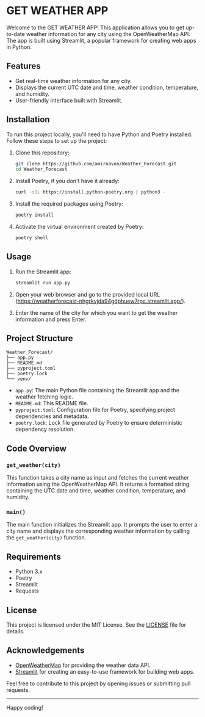# GET WEATHER APP

Welcome to the GET WEATHER APP! This application allows you to get up-to-date weather information for any city using the OpenWeatherMap API. The app is built using Streamlit, a popular framework for creating web apps in Python.

## Features

- Get real-time weather information for any city.
- Displays the current UTC date and time, weather condition, temperature, and humidity.
- User-friendly interface built with Streamlit.

## Installation

To run this project locally, you'll need to have Python and Poetry installed. Follow these steps to set up the project:

1. Clone this repository:

    ```sh
    git clone https://github.com/amirnavon/Weather_Forecast.git
    cd Weather_Forecast
    ```

2. Install Poetry, if you don't have it already:

    ```sh
    curl -sSL https://install.python-poetry.org | python3 -
    ```

3. Install the required packages using Poetry:

    ```sh
    poetry install
    ```

4. Activate the virtual environment created by Poetry:

    ```sh
    poetry shell
    ```

## Usage

1. Run the Streamlit app:

    ```sh
    streamlit run app.py
    ```

2. Open your web browser and go to the provided local URL (https://weatherforecast-nhgrkvjda94gdphuew7rpc.streamlit.app/).

3. Enter the name of the city for which you want to get the weather information and press Enter.

## Project Structure

```plaintext
Weather_Forecast/
├── app.py
├── README.md
├── pyproject.toml
├── poetry.lock
└── venv/
```

- `app.py`: The main Python file containing the Streamlit app and the weather fetching logic.
- `README.md`: This README file.
- `pyproject.toml`: Configuration file for Poetry, specifying project dependencies and metadata.
- `poetry.lock`: Lock file generated by Poetry to ensure deterministic dependency resolution.

## Code Overview

### `get_weather(city)`

This function takes a city name as input and fetches the current weather information using the OpenWeatherMap API. It returns a formatted string containing the UTC date and time, weather condition, temperature, and humidity.

### `main()`

The main function initializes the Streamlit app. It prompts the user to enter a city name and displays the corresponding weather information by calling the `get_weather(city)` function.

## Requirements

- Python 3.x
- Poetry
- Streamlit
- Requests

## License

This project is licensed under the MIT License. See the [LICENSE](LICENSE) file for details.

## Acknowledgements

- [OpenWeatherMap](https://openweathermap.org/) for providing the weather data API.
- [Streamlit](https://streamlit.io/) for creating an easy-to-use framework for building web apps.

Feel free to contribute to this project by opening issues or submitting pull requests.

---

Happy coding!